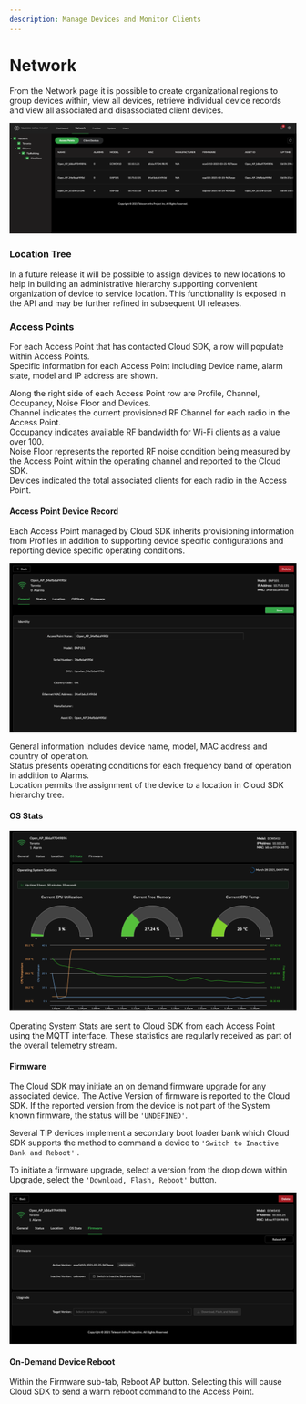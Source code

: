 ```yaml
---
description: Manage Devices and Monitor Clients
---
```


# Network

From the Network page it is possible to create organizational regions to group devices within, view all devices, retrieve individual device records and view all associated and disassociated client devices. 

![Network Page Showing Access Points](../.gitbook/assets/screen-shot-2021-03-28-at-1.39.40-pm.png)

### Location Tree

In a future release it will be possible to assign devices to new locations to help in building an administrative hierarchy supporting convenient organization of device to service location. This functionality is exposed in the API and may be further refined in subsequent UI releases. 

### Access Points

For each Access Point that has contacted Cloud SDK, a row will populate within Access Points.   
Specific information for each Access Point including Device name, alarm  state, model and IP address are shown. 

Along the right side of each Access Point row are Profile, Channel, Occupancy, Noise Floor and Devices.   
Channel indicates the current provisioned RF Channel for each radio in the Access Point.    
Occupancy indicates available RF bandwidth for Wi-Fi clients as a value over 100.   
Noise Floor represents the reported RF noise condition being measured by the Access Point within the operating channel and reported to the Cloud SDK.   
Devices indicated the total associated clients for each radio in the Access Point. 

#### Access Point Device Record

Each Access Point managed by Cloud SDK inherits provisioning information from Profiles in addition to supporting device specific configurations and reporting device specific operating conditions.

![Selecting an Access Point Record](../.gitbook/assets/screen-shot-2021-03-28-at-4.40.46-pm.png)

General information includes device name, model, MAC address and country of operation.   
Status presents operating conditions for each frequency band of operation in addition to Alarms.  
Location permits the assignment of the device to a location in Cloud SDK hierarchy tree.

#### OS Stats 

![Device Operating System Statistics](../.gitbook/assets/screen-shot-2021-03-28-at-4.48.02-pm.png)

Operating System Stats are sent to Cloud SDK from each Access Point using the MQTT interface. These statistics are regularly received as part of the overall telemetry stream. 

#### Firmware

The Cloud SDK may initiate an on demand firmware upgrade for any associated device. The Active Version of firmware is reported to the Cloud SDK. If the reported version from the device is not part of the System known firmware, the status will be `'UNDEFINED'`. 

Several TIP devices implement a secondary boot loader bank which Cloud SDK supports the method to command a device to `'Switch to Inactive Bank and Reboot'` . 

To initiate a firmware upgrade, select a version from the drop down within Upgrade, select the `'Download, Flash, Reboot'` button. 

![Access Point Device Record Firmware Control](../.gitbook/assets/screen-shot-2021-03-28-at-4.53.55-pm.png)

#### On-Demand Device Reboot

Within the Firmware sub-tab, Reboot AP button. Selecting this will cause Cloud SDK to send a warm reboot command to the Access Point. 



 

